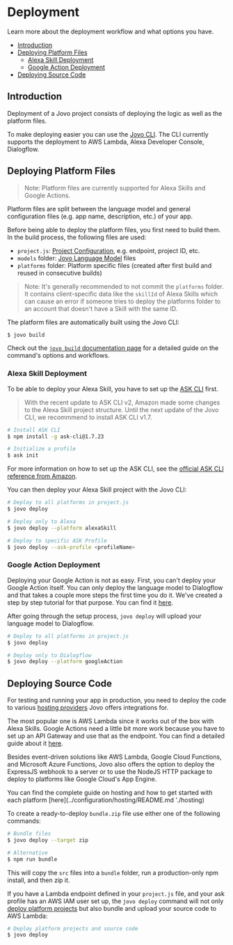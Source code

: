 # Deployment

Learn more about the deployment workflow and what options you have.

* [Introduction](#introduction)
* [Deploying Platform Files](#deploying-platform-files)
  * [Alexa Skill Deployment](#alexa-skill-deployment)
  * [Google Action Deployment](#google-action-deployment)
* [Deploying Source Code](#deploying-source-code)

## Introduction

Deployment of a Jovo project consists of deploying the logic as well as the platform files.

To make deploying easier you can use the [Jovo CLI](../tools/cli/README.md '../cli'). The CLI currently supports the deployment to AWS Lambda, Alexa Developer Console, Dialogflow.

## Deploying Platform Files

> Note: Platform files are currently supported for Alexa Skills and Google Actions.

Platform files are split between the language model and general configuration files (e.g. app name, description, etc.) of your app. 

Before being able to deploy the platform files, you first need to build them. In the build process, the following files are used:
* `project.js`: [Project Configuration](../configuration/project-js.md './project-js'), e.g. endpoint, project ID, etc.
* `models` folder: [Jovo Language Model](../basic-concepts/model './model') files
* `platforms` folder: Platform specific files (created after first build and reused in consecutive builds)

> Note: It's generally recommended to not commit the `platforms` folder. It contains client-specific data like the `skillId` of Alexa Skills which can cause an error if someone tries to deploy the platforms folder to an account that doesn't have a Skill with the same ID.

The platform files are automatically built using the Jovo CLI:

```sh
$ jovo build
```

Check out the [`jovo build` documentation page](../tools/cli/build.md './cli/build') for a detailed guide on the command's options and workflows.

### Alexa Skill Deployment

To be able to deploy your Alexa Skill, you have to set up the [ASK CLI](https://developer.amazon.com/docs/smapi/quick-start-alexa-skills-kit-command-line-interface.html) first.

> With the recent update to ASK CLI v2, Amazon made some changes to the Alexa Skill project structure. Until the next update of the Jovo CLI, we recommmend to install ASK CLI v1.7.

```sh
# Install ASK CLI
$ npm install -g ask-cli@1.7.23

# Initialize a profile
$ ask init
```

For more information on how to set up the ASK CLI, see the [official ASK CLI reference from Amazon](https://developer.amazon.com/docs/smapi/quick-start-alexa-skills-kit-command-line-interface.html).

You can then deploy your Alexa Skill project with the Jovo CLI:

```sh
# Deploy to all platforms in project.js
$ jovo deploy

# Deploy only to Alexa
$ jovo deploy --platform alexaSkill

# Deploy to specific ASK Profile
$ jovo deploy --ask-profile <profileName>
```

### Google Action Deployment

Deploying your Google Action is not as easy. First, you can't deploy your Google Action itself. You can only deploy the language model to Dialogflow and that takes a couple more steps the first time you do it. We've created a step by step tutorial for that purpose. You can find it [here](https://www.jovo.tech/tutorials/deploy-dialogflow-agent).

After going through the setup process, `jovo deploy` will upload your language model to Dialogflow.

```sh
# Deploy to all platforms in project.js
$ jovo deploy

# Deploy only to Dialogflow
$ jovo deploy --platform googleAction
```

## Deploying Source Code

For testing and running your app in production, you need to deploy the code to various [hosting providers](../configuration/hosting './hosting') Jovo offers integrations for.

The most popular one is AWS Lambda since it works out of the box with Alexa Skills. Google Actions need a little bit more work because you have to set up an API Gateway and use that as the endpoint. You can find a detailed guide about it [here](https://www.jovo.tech/tutorials/host-google-action-on-lambda#create-a-lambda-function).

Besides event-driven solutions like AWS Lambda, Google Cloud Functions, and Microsoft Azure Functions, Jovo also offers the option to deploy the ExpressJS webhook to a server or to use the NodeJS HTTP package to deploy to platforms like Google Cloud's App Engine.

You can find the complete guide on hosting and how to get started with each platform [here](../configuration/hosting/README.md './hosting)

To create a ready-to-deploy `bundle.zip` file use either one of the following commands:

```sh
# Bundle files
$ jovo deploy --target zip

# Alternative
$ npm run bundle
```

This will copy the `src` files into a `bundle` folder, run a production-only npm install, and then zip it.

If you have a Lambda endpoint defined in your `project.js` file, and your ask profile has an AWS IAM user set up, the `jovo deploy` command will not only [deploy platform projects](#deploy-platform-projects) but also bundle and upload your source code to AWS Lambda:

```sh
# Deploy platform projects and source code
$ jovo deploy
```

<!--[metadata]: {"description": "Learn how to deploy your Jovo projects to Alexa, Google Assistant, and more voice platforms.", "route": "deployment"}-->

